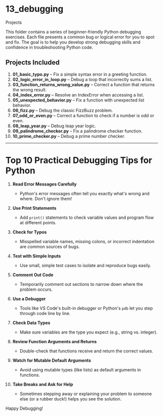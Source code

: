# 13_debugging 

Projects

This folder contains a series of beginner-friendly Python debugging exercises. Each file presents a common bug or logical error for you to spot and fix. The goal is to help you develop strong debugging skills and confidence in troubleshooting Python code.

## Projects Included

1. **01_basic_typo.py** – Fix a simple syntax error in a greeting function.
2. **02_logic_error_in_loop.py** – Debug a loop that incorrectly sums a list.
3. **03_function_returns_wrong_value.py** – Correct a function that returns the wrong result.
4. **04_index_error.py** – Resolve an IndexError when accessing a list.
5. **05_unexpected_behavior.py** – Fix a function with unexpected list behavior.
6. **06_fizz.py** – Debug the classic FizzBuzz problem.
7. **07_odd_or_even.py** – Correct a function to check if a number is odd or even.
8. **08_leap_year.py** – Debug leap year logic.
9. **09_palindrome_checker.py** – Fix a palindrome checker function.
10. **10_prime_checker.py** – Debug a prime number checker.

---

# Top 10 Practical Debugging Tips for Python

1. **Read Error Messages Carefully**
   - Python's error messages often tell you exactly what's wrong and where. Don't ignore them!

2. **Use Print Statements**
   - Add `print()` statements to check variable values and program flow at different points.

3. **Check for Typos**
   - Misspelled variable names, missing colons, or incorrect indentation are common sources of bugs.

4. **Test with Simple Inputs**
   - Use small, simple test cases to isolate and reproduce bugs easily.

5. **Comment Out Code**
   - Temporarily comment out sections to narrow down where the problem occurs.

6. **Use a Debugger**
   - Tools like VS Code's built-in debugger or Python's `pdb` let you step through code line by line.

7. **Check Data Types**
   - Make sure variables are the type you expect (e.g., string vs. integer).

8. **Review Function Arguments and Returns**
   - Double-check that functions receive and return the correct values.

9. **Watch for Mutable Default Arguments**
   - Avoid using mutable types (like lists) as default arguments in functions.

10. **Take Breaks and Ask for Help**
    - Sometimes stepping away or explaining your problem to someone else (or a rubber duck!) helps you see the solution.

Happy Debugging!
